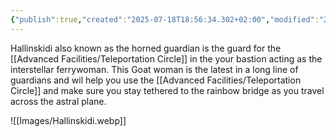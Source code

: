 ```yaml
---
{"publish":true,"created":"2025-07-18T18:56:34.302+02:00","modified":"2025-07-18T17:55:06.752+02:00","cssclasses":""}
---
```


Hallinskidi also known as the horned guardian is the guard for the [[Advanced Facilities/Teleportation Circle]] in the your bastion acting as the interstellar ferrywoman. This Goat woman is the latest in a long line of guardians and wil help you use the [[Advanced Facilities/Teleportation Circle]] and make sure you stay tethered to the rainbow bridge as you travel across the astral plane.

![[Images/Hallinskidi.webp]]
